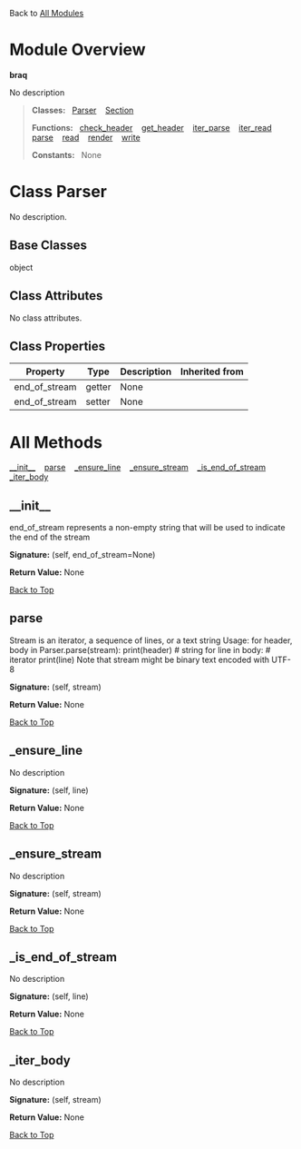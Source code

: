 Back to [All Modules](https://github.com/pyrustic/braq/blob/master/docs/modules/README.md#readme)

# Module Overview

**braq**
 
No description

> **Classes:** &nbsp; [Parser](https://github.com/pyrustic/braq/blob/master/docs/modules/content/braq/content/classes/Parser.md#class-parser) &nbsp;&nbsp; [Section](https://github.com/pyrustic/braq/blob/master/docs/modules/content/braq/content/classes/Section.md#class-section)
>
> **Functions:** &nbsp; [check\_header](https://github.com/pyrustic/braq/blob/master/docs/modules/content/braq/content/functions.md#check_header) &nbsp;&nbsp; [get\_header](https://github.com/pyrustic/braq/blob/master/docs/modules/content/braq/content/functions.md#get_header) &nbsp;&nbsp; [iter\_parse](https://github.com/pyrustic/braq/blob/master/docs/modules/content/braq/content/functions.md#iter_parse) &nbsp;&nbsp; [iter\_read](https://github.com/pyrustic/braq/blob/master/docs/modules/content/braq/content/functions.md#iter_read) &nbsp;&nbsp; [parse](https://github.com/pyrustic/braq/blob/master/docs/modules/content/braq/content/functions.md#parse) &nbsp;&nbsp; [read](https://github.com/pyrustic/braq/blob/master/docs/modules/content/braq/content/functions.md#read) &nbsp;&nbsp; [render](https://github.com/pyrustic/braq/blob/master/docs/modules/content/braq/content/functions.md#render) &nbsp;&nbsp; [write](https://github.com/pyrustic/braq/blob/master/docs/modules/content/braq/content/functions.md#write)
>
> **Constants:** &nbsp; None

# Class Parser
No description.

## Base Classes
object

## Class Attributes
No class attributes.

## Class Properties
|Property|Type|Description|Inherited from|
|---|---|---|---|
|end_of_stream|getter|None||
|end_of_stream|setter|None||



# All Methods
[\_\_init\_\_](#__init__) &nbsp;&nbsp; [parse](#parse) &nbsp;&nbsp; [\_ensure\_line](#_ensure_line) &nbsp;&nbsp; [\_ensure\_stream](#_ensure_stream) &nbsp;&nbsp; [\_is\_end\_of\_stream](#_is_end_of_stream) &nbsp;&nbsp; [\_iter\_body](#_iter_body)

## \_\_init\_\_
end_of_stream represents a non-empty string that will be
used to indicate the end of the stream



**Signature:** (self, end\_of\_stream=None)





**Return Value:** None

[Back to Top](#module-overview)


## parse
Stream is an iterator, a sequence of lines, or a text string
Usage:
    for header, body in Parser.parse(stream):
        print(header)  # string
        for line in body:  # iterator
            print(line)
Note that stream might be binary text encoded with UTF-8



**Signature:** (self, stream)





**Return Value:** None

[Back to Top](#module-overview)


## \_ensure\_line
No description



**Signature:** (self, line)





**Return Value:** None

[Back to Top](#module-overview)


## \_ensure\_stream
No description



**Signature:** (self, stream)





**Return Value:** None

[Back to Top](#module-overview)


## \_is\_end\_of\_stream
No description



**Signature:** (self, line)





**Return Value:** None

[Back to Top](#module-overview)


## \_iter\_body
No description



**Signature:** (self, stream)





**Return Value:** None

[Back to Top](#module-overview)



